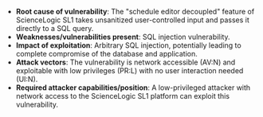 - **Root cause of vulnerability**:  The "schedule editor decoupled" feature of ScienceLogic SL1 takes unsanitized user-controlled input and passes it directly to a SQL query.
- **Weaknesses/vulnerabilities present**: SQL injection vulnerability.
- **Impact of exploitation**: Arbitrary SQL injection, potentially leading to complete compromise of the database and application.
- **Attack vectors**: The vulnerability is network accessible (AV:N) and exploitable with low privileges (PR:L) with no user interaction needed (UI:N).
- **Required attacker capabilities/position**:  A low-privileged attacker with network access to the ScienceLogic SL1 platform can exploit this vulnerability.